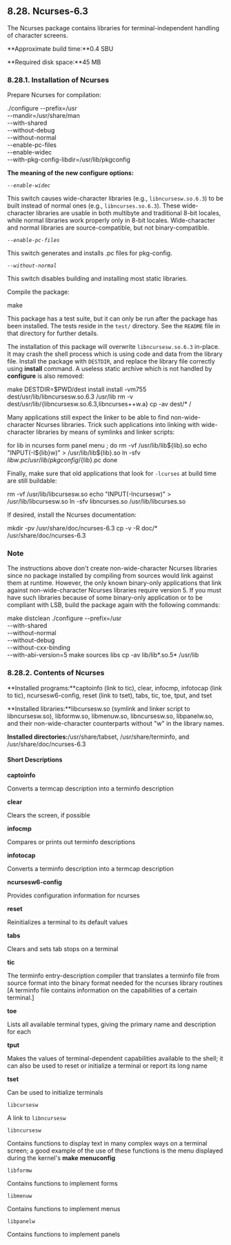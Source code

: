 ## 8.28. Ncurses-6.3

The Ncurses package contains libraries for terminal-independent handling of character screens.

**Approximate build time:**0.4 SBU

**Required disk space:**45 MB

### 8.28.1. Installation of Ncurses

Prepare Ncurses for compilation:

./configure --prefix=/usr           \
            --mandir=/usr/share/man \
            --with-shared           \
            --without-debug         \
            --without-normal        \
            --enable-pc-files       \
            --enable-widec          \
            --with-pkg-config-libdir=/usr/lib/pkgconfig

**The meaning of the new configure options:**

_`--enable-widec`_

This switch causes wide-character libraries (e.g., `libncursesw.so.6.3`) to be built instead of normal ones (e.g., `libncurses.so.6.3`). These wide-character libraries are usable in both multibyte and traditional 8-bit locales, while normal libraries work properly only in 8-bit locales. Wide-character and normal libraries are source-compatible, but not binary-compatible.

_`--enable-pc-files`_

This switch generates and installs .pc files for pkg-config.

_`--without-normal`_

This switch disables building and installing most static libraries.

Compile the package:

make

This package has a test suite, but it can only be run after the package has been installed. The tests reside in the `test/` directory. See the `README` file in that directory for further details.

The installation of this package will overwrite `libncursesw.so.6.3` in-place. It may crash the shell process which is using code and data from the library file. Install the package with `DESTDIR`, and replace the library file correctly using **install** command. A useless static archive which is not handled by **configure** is also removed:

make DESTDIR=$PWD/dest install
install -vm755 dest/usr/lib/libncursesw.so.6.3 /usr/lib
rm -v  dest/usr/lib/{libncursesw.so.6.3,libncurses++w.a}
cp -av dest/* /

Many applications still expect the linker to be able to find non-wide-character Ncurses libraries. Trick such applications into linking with wide-character libraries by means of symlinks and linker scripts:

for lib in ncurses form panel menu ; do
    rm -vf                    /usr/lib/lib${lib}.so
    echo "INPUT(-l${lib}w)" > /usr/lib/lib${lib}.so
    ln -sfv ${lib}w.pc        /usr/lib/pkgconfig/${lib}.pc
done

Finally, make sure that old applications that look for `-lcurses` at build time are still buildable:

rm -vf                     /usr/lib/libcursesw.so
echo "INPUT(-lncursesw)" > /usr/lib/libcursesw.so
ln -sfv libncurses.so      /usr/lib/libcurses.so

If desired, install the Ncurses documentation:

mkdir -pv      /usr/share/doc/ncurses-6.3
cp -v -R doc/* /usr/share/doc/ncurses-6.3

### Note

The instructions above don't create non-wide-character Ncurses libraries since no package installed by compiling from sources would link against them at runtime. However, the only known binary-only applications that link against non-wide-character Ncurses libraries require version 5. If you must have such libraries because of some binary-only application or to be compliant with LSB, build the package again with the following commands:

make distclean
./configure --prefix=/usr    \
            --with-shared    \
            --without-normal \
            --without-debug  \
            --without-cxx-binding \
            --with-abi-version=5
make sources libs
cp -av lib/lib*.so.5* /usr/lib

### 8.28.2. Contents of Ncurses

**Installed programs:**captoinfo (link to tic), clear, infocmp, infotocap (link to tic), ncursesw6-config, reset (link to tset), tabs, tic, toe, tput, and tset

**Installed libraries:**libcursesw.so (symlink and linker script to libncursesw.so), libformw.so, libmenuw.so, libncursesw.so, libpanelw.so, and their non-wide-character counterparts without "w" in the library names.

**Installed directories:**/usr/share/tabset, /usr/share/terminfo, and /usr/share/doc/ncurses-6.3

#### Short Descriptions

**captoinfo**

Converts a termcap description into a terminfo description

**clear**

Clears the screen, if possible

**infocmp**

Compares or prints out terminfo descriptions

**infotocap**

Converts a terminfo description into a termcap description

**ncursesw6-config**

Provides configuration information for ncurses

**reset**

Reinitializes a terminal to its default values

**tabs**

Clears and sets tab stops on a terminal

**tic**

The terminfo entry-description compiler that translates a terminfo file from source format into the binary format needed for the ncurses library routines [A terminfo file contains information on the capabilities of a certain terminal.]

**toe**

Lists all available terminal types, giving the primary name and description for each

**tput**

Makes the values of terminal-dependent capabilities available to the shell; it can also be used to reset or initialize a terminal or report its long name

**tset**

Can be used to initialize terminals

`libcursesw`

A link to `libncursesw`

`libncursesw`

Contains functions to display text in many complex ways on a terminal screen; a good example of the use of these functions is the menu displayed during the kernel's **make menuconfig**

`libformw`

Contains functions to implement forms

`libmenuw`

Contains functions to implement menus

`libpanelw`

Contains functions to implement panels